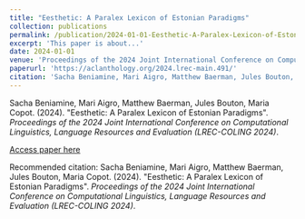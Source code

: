 ```yaml
---
title: "Eesthetic: A Paralex Lexicon of Estonian Paradigms"
collection: publications
permalink: /publication/2024-01-01-Eesthetic-A-Paralex-Lexicon-of-Estonian-Paradigms
excerpt: 'This paper is about...'
date: 2024-01-01
venue: 'Proceedings of the 2024 Joint International Conference on Computational Linguistics, Language Resources and Evaluation (LREC-COLING 2024)'
paperurl: 'https://aclanthology.org/2024.lrec-main.491/'
citation: 'Sacha Beniamine, Mari Aigro, Matthew Baerman, Jules Bouton, Maria Copot. (2024). &quot;Eesthetic: A Paralex Lexicon of Estonian Paradigms&quot;. <i>Proceedings of the 2024 Joint International Conference on Computational Linguistics, Language Resources and Evaluation (LREC-COLING 2024)</i>.'
---
```


Sacha Beniamine, Mari Aigro, Matthew Baerman, Jules Bouton, Maria Copot. (2024). "Eesthetic: A Paralex Lexicon of Estonian Paradigms". <i>Proceedings of the 2024 Joint International Conference on Computational Linguistics, Language Resources and Evaluation (LREC-COLING 2024)</i>.

[Access paper here](https://aclanthology.org/2024.lrec-main.491/)

Recommended citation: Sacha Beniamine, Mari Aigro, Matthew Baerman, Jules Bouton, Maria Copot. (2024). "Eesthetic: A Paralex Lexicon of Estonian Paradigms". <i>Proceedings of the 2024 Joint International Conference on Computational Linguistics, Language Resources and Evaluation (LREC-COLING 2024)</i>.
